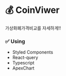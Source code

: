 # 💰 CoinViwer

가상화폐가격비교를 자세하게!!

### ✅ Using
- Styled Components
- React-query
- Typescript
- ApexChart